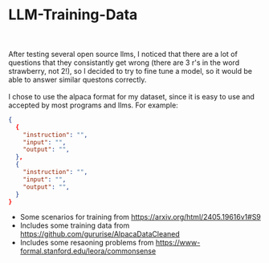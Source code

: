 # LLM-Training-Data
<br></br>
After testing several open source llms, I noticed that there are a lot of questions that they consistantly get wrong (there are 3 r's in the word strawberry, not 2!), so I decided to try to fine tune a model, so it would be able to answer similar questons correctly.
<br></br>
I chose to use the alpaca format for my dataset, since it is easy to use and accepted by most programs and llms. For example:

``` json
{
  {
    "instruction": "",
    "input": "",
    "output": "",
  },
  {
    "instruction": "",
    "input": "",
    "output": "",
  }
}
```

<ul>
  <li>Some scenarios for training from <a href="https://arxiv.org/html/2405.19616v1#S9">https://arxiv.org/html/2405.19616v1#S9</a></li>
  <li>Includes some training data from <a href="https://github.com/gururise/AlpacaDataCleaned">https://github.com/gururise/AlpacaDataCleaned</a></li>
  <li>Includes some resaoning problems from <a href="https://www-formal.stanford.edu/leora/commonsense">https://www-formal.stanford.edu/leora/commonsense</a></li>
</ul>
